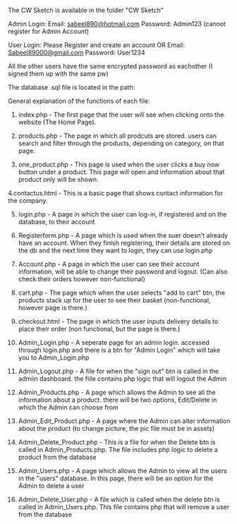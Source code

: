 The CW Sketch is available in the folder "CW Sketch"

Admin Login:
Email: sabeel890@hotmail.com
Password: Admin123
(cannot register for Admin Account)

User Login:
Please Register and create an account
OR
Email: Sabeel89000@gmail.com
Password: User1234

All the other users have the same encrypted password as eachother (I signed them up with the same pw)

The database .sql file is located in the path:

General explanation of the functions of each file:

1. index.php - The first page that the user will see when clicking onto the website (The Home Page).

2. products.php - The page in which all prodcuts are stored. users can search and filter through the products, depending on category, on that page.

3. one_product.php - This page is used when the user clicks a buy now button under a product. This page will open and information about that product only will be shown.

4.contactus.html - This is a basic page that shows contact information for the company.

5. login.php - A page in which the user can log-in, if registered and on the database, to their account

6. Registerform.php - A page which is used when the suer doesn't already have an account. When they finish registering, their details are stored on the db and
   the next time they want to login, they can use login.php

7. Account.php - A page in which the user can see their account information, will be able to change their password and logout. (Can also check their orders however non-functional)

8. cart.php - The page which when the user selects "add to cart" btn, the products stack up for the user to see their basket (non-functional, however page is there.)

9. checkout.html - The page in which the user inputs delivery details to place their order (non functional, but the page is there.)

10. Admin_Login.php - A seperate page for an admin login. accessed through login.php and there is a btn for "Admin Login" which will take you to Admin_Login.php

11. Admin_Logout.php - A file for when the "sign out" btn is called in the admiin dashboard. the fiile contains php logic that will logout the Admin

12. Admin_Products.php - A page which allows the Admin to see all the information about a product. there will be two options, Edit/Delete in which the Admin can choose from

13. Admin_Edit_Product.php - A page where the Admin can alter information about the product (to change picture, the pic file must be in assets)

14. Admin_Delete_Product.php - This is a file for when the Delete btn is called in Admin_Products.php. The file includes php logic to delete a product from the database

15. Admin_Users.php - A page which allows the Admin to view all the users in the "users" database. In this page, there will be an option for the Admin to delete a user

16. Admin_Delete_User.php - A file which is called when the delete btn is called in Admin_Users.php. This file contains php that will remove a user from the database

